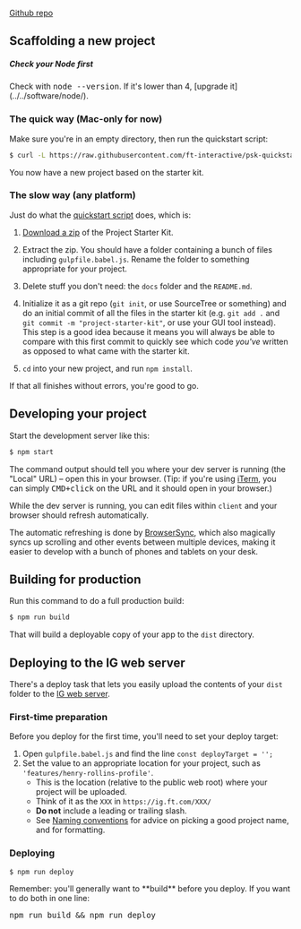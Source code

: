 [Github repo](https://github.com/ft-interactive/project-starter-kit)

## Scaffolding a new project

<aside>
  <h5>Check your Node first</h5>
  <p>Check with <kbd>node --version</kbd>. If it's lower than 4, [upgrade it](../../software/node/).</p>
</aside>

### The quick way (Mac-only for now)

Make sure you're in an empty directory, then run the quickstart script:

```sh
$ curl -L https://raw.githubusercontent.com/ft-interactive/psk-quickstart/master/quickstart.bundled.js | node
```

You now have a new project based on the starter kit.

### The slow way (any platform)

Just do what the [quickstart script](https://github.com/ft-interactive/psk-quickstart/blob/master/quickstart.js) does, which is:

1. [Download a zip](https://github.com/ft-interactive/project-starter-kit/archive/master.zip) of the Project Starter Kit.

2. Extract the zip. You should have a folder containing a bunch of files including `gulpfile.babel.js`. Rename the folder to something appropriate for your project.

3. Delete stuff you don't need: the `docs` folder and the `README.md`.

4. Initialize it as a git repo (`git init`, or use SourceTree or something) and do an initial commit of all the files in the starter kit (e.g. `git add .` and `git commit -m "project-starter-kit"`, or use your GUI tool instead). This step is a good idea because it means you will always be able to compare with this first commit to quickly see which code *you've* written as opposed to what came with the starter kit.

5. `cd` into your new project, and run `npm install`.

If that all finishes without errors, you're good to go.


## Developing your project

Start the development server like this:

```sh
$ npm start
```

The command output should tell you where your dev server is running (the "Local" URL) – open this in your browser. (Tip: if you're using [iTerm](../software/iterm-2), you can simply <kbd>CMD+click</kbd> on the URL and it should open in your browser.)

While the dev server is running, you can edit files within `client` and your browser should refresh automatically.

The automatic refreshing is done by [BrowserSync](http://www.browsersync.io/), which also magically syncs up scrolling and other events between multiple devices, making it easier to develop with a bunch of phones and tablets on your desk.


## Building for production

Run this command to do a full production build:

```sh
$ npm run build
```

That will build a deployable copy of your app to the `dist` directory.

## Deploying to the IG web server

There's a deploy task that lets you easily upload the contents of your `dist` folder to the [IG web server].

### First-time preparation

Before you deploy for the first time, you'll need to set your deploy target:

1. Open `gulpfile.babel.js` and find the line `const deployTarget = '';`
2. Set the value to an appropriate location for your project, such as `'features/henry-rollins-profile'`.
    - This is the location (relative to the public web root) where your project will be uploaded.
    - Think of it as the `XXX` in `https://ig.ft.com/XXX/`
    - **Do not** include a leading or trailing slash.
    - See [Naming conventions] for advice on picking a good project name, and for formatting.

### Deploying

```sh
$ npm run deploy
```


<aside>
<p>Remember: you'll generally want to **build** before you deploy. If you want to do both in one line:</p>
<p><kbd>npm run build && npm run deploy</kbd></p>
</aside>

[IG web server]: ../../resources/ig-web-server/
[Naming conventions]: ../naming-conventions
